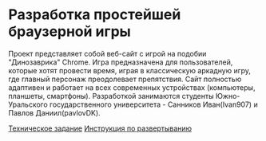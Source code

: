 # Разработка простейшей браузерной игры
Проект представляет собой веб-сайт с игрой на подобии "Динозаврика" Chrome. Игра предназначена для пользователей, которые хотят провести время, играя в классическую аркадную игру, где главный персонаж преодолевает препятствия. Сайт полностью адаптивен и работает на всех современных устройствах (компьютеры, планшеты, смартфоны). Разработкой занимаются студенты Южно-Уральского государственного университета - Санников Иван(Ivan907) и Павлов Даниил(pavlovDK).

[Техническое задание](Техническое%20задание.md)
[Инструкция по развертыванию](Инструкция%20по%20развертыванию.md)
